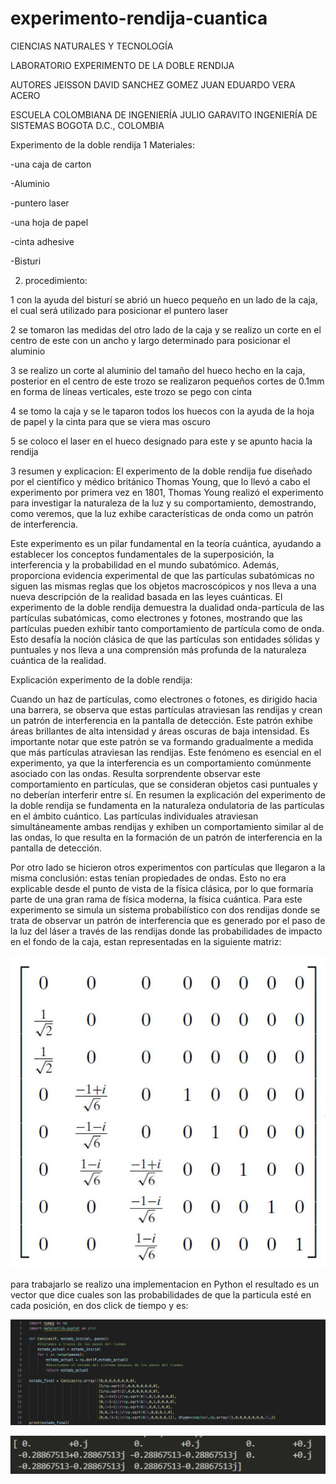 # experimento-rendija-cuantica

CIENCIAS NATURALES Y TECNOLOGÍA






LABORATORIO
EXPERIMENTO DE LA DOBLE RENDIJA





AUTORES
JEISSON DAVID SANCHEZ GOMEZ
JUAN EDUARDO VERA ACERO







ESCUELA COLOMBIANA DE INGENIERÍA JULIO GARAVITO
INGENIERÍA DE SISTEMAS
BOGOTA D.C., COLOMBIA


Experimento de la doble rendija
1 Materiales:

-una caja de carton

-Aluminio

-puntero laser 

-una hoja de papel

-cinta adhesive

-Bisturi

2. procedimiento:
   
1 con la ayuda del bisturí se abrió un hueco pequeño en un lado de la caja, el cual será utilizado para posicionar el puntero laser

2 se tomaron las medidas del otro lado de la caja y se realizo un corte en el centro de este con un ancho y largo determinado para posicionar el aluminio

3 se realizo un corte al aluminio del tamaño del hueco hecho en la caja, posterior en el centro de este trozo se realizaron pequeños cortes de 0.1mm en forma de líneas verticales, este trozo se pego con cinta

4 se tomo la caja y se le taparon todos los huecos con la ayuda de la hoja de papel y la cinta para que se viera mas oscuro

5 se coloco el laser en el hueco designado para este y se apunto hacia la rendija




3 resumen y explicacion: 
El experimento de la doble rendija fue diseñado por el científico y médico británico Thomas Young, que lo llevó a cabo el experimento por primera vez en 1801,  Thomas Young realizó el experimento para investigar la naturaleza de la luz y su comportamiento, demostrando, como veremos, que la luz exhibe características de onda como un patrón de interferencia.

Este experimento es un pilar fundamental en la teoría cuántica, ayudando a establecer los conceptos fundamentales de la superposición, la interferencia y la probabilidad en el mundo subatómico. Además, proporciona evidencia experimental de que las partículas subatómicas no siguen las mismas reglas que los objetos macroscópicos y nos lleva a una nueva descripción de la realidad basada en las leyes cuánticas.
 El experimento de la doble rendija demuestra la dualidad onda-partícula de las partículas subatómicas, como electrones y fotones, mostrando que las partículas pueden exhibir tanto comportamiento de partícula como de onda. Esto desafía la noción clásica de que las partículas son entidades sólidas y puntuales y nos lleva a una comprensión más profunda de la naturaleza cuántica de la realidad.

Explicación experimento de la doble rendija:

Cuando un haz de partículas, como electrones o fotones, es dirigido hacia una barrera, se observa que estas partículas atraviesan las rendijas y crean un patrón de interferencia en la pantalla de detección. Este patrón exhibe áreas brillantes de alta intensidad y áreas oscuras de baja intensidad. Es importante notar que este patrón se va formando gradualmente a medida que más partículas atraviesan las rendijas. Este fenómeno es esencial en el experimento, ya que la interferencia es un comportamiento comúnmente asociado con las ondas. Resulta sorprendente observar este comportamiento en partículas, que se consideran objetos casi puntuales y no deberían interferir entre sí.
En resumen la explicación del experimento de la doble rendija se fundamenta en la naturaleza ondulatoria de las partículas en el ámbito cuántico. Las partículas individuales atraviesan simultáneamente ambas rendijas y exhiben un comportamiento similar al de las ondas, lo que resulta en la formación de un patrón de interferencia en la pantalla de detección.

Por otro lado se hicieron otros experimentos con partículas que llegaron a la misma conclusión: estas tenían propiedades de ondas. Esto no era explicable desde el punto de vista de la física clásica, por lo que formaría parte de una gran rama de física moderna, la física cuántica.
Para este experimento se simula un sistema probabilístico con dos rendijas donde se trata de observar un patrón de interferencia que es generado por el paso de la luz del láser a través de las rendijas donde las probabilidades de impacto en el fondo de la caja, estan representadas en la siguiente matriz:

![matriz](https://github.com/JUNE2908/experimento-rendija-cuantica/blob/main/matrizzzz.jpg?raw=true)

para trabajarlo se realizo una implementacion en Python 
el resultado es un vector que dice cuales son las probabilidades de que la particula esté en cada posición, en dos click de tiempo y es:

![codigo](https://github.com/JUNE2908/experimento-rendija-cuantica/blob/7c51b737e04b0f767aaa47b186e0d617c43eb48b/click1.png?raw=true)


![resultado](https://github.com/JUNE2908/experimento-rendija-cuantica/blob/main/Captura-de-pantalla-2023-10-26-a-la-s-12-31-43-a-m.png?raw=true)




